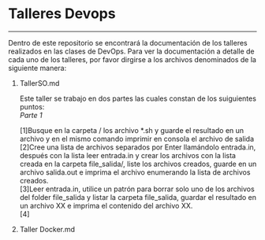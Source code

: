# Talleres Devops
---

Dentro de este repositorio se encontrará la documentación de los talleres realizados en las clases de DevOps. Para ver la documentación a detalle de cada uno de los talleres, por favor dirgirse a los archivos denominados de la siguiente manera:  
 
1. TallerSO.md

    Este taller se trabajo en dos partes las cuales constan de los suiguientes puntos:  
    *Parte 1* 
 
    [1]Busque en la carpeta / los archivo *.sh y guarde el resultado en un archivo y en el mismo comando imprimir en consola el archivo de salida  
    [2]Cree una lista de archivos separados por Enter llamándolo entrada.in, después con la lista leer entrada.in y crear los archivos con la lista creada en la                 carpeta file_salida/, liste los archivos creados, guarde en un archivo salida.out e imprima el archivo  enumerando la lista de archivos creados.  
    [3]Leer entrada.in, utilice un patrón para borrar solo uno de los archivos del folder file_salida y listar la carpeta file_salida, guardar el resultado en un                archivo XX  e imprima el contenido del archivo XX.  
    [4] 

2. Taller Docker.md


